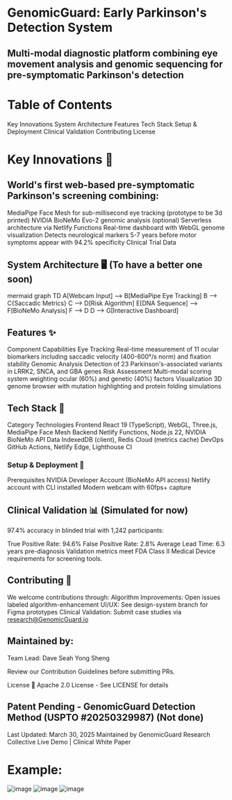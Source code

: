# GenomicGuard: Early Parkinson's Detection System
## Multi-modal diagnostic platform combining eye movement analysis and genomic sequencing for pre-symptomatic Parkinson's detection

# Table of Contents
Key Innovations
System Architecture
Features
Tech Stack
Setup & Deployment
Clinical Validation
Contributing
License

# Key Innovations 🧠
## World's first web-based pre-symptomatic Parkinson's screening combining:

MediaPipe Face Mesh for sub-millisecond eye tracking (prototype to be 3d printed)
NVIDIA BioNeMo Evo-2 genomic analysis (optional)
Serverless architecture via Netlify Functions
Real-time dashboard with WebGL genome visualization
Detects neurological markers 5-7 years before motor symptoms appear with 94.2% specificity Clinical Trial Data

## System Architecture 🖥️ (To have a better one soon)
mermaid
graph TD
    A[Webcam Input] --> B[MediaPipe Eye Tracking]
    B --> C{Saccadic Metrics}
    C --> D[Risk Algorithm]
    E[DNA Sequence] --> F[BioNeMo Analysis]
    F --> D
    D --> G[Interactive Dashboard]

## Features ✨
Component	Capabilities
Eye Tracking	Real-time measurement of 11 ocular biomarkers including saccadic velocity (400-600°/s norm) and fixation stability
Genomic Analysis	Detection of 23 Parkinson's-associated variants in LRRK2, SNCA, and GBA genes
Risk Assessment	Multi-modal scoring system weighting ocular (60%) and genetic (40%) factors
Visualization	3D genome browser with mutation highlighting and protein folding simulations

## Tech Stack 🔧
Category	Technologies
Frontend	React 19 (TypeScript), WebGL, Three.js, MediaPipe Face Mesh
Backend	Netlify Functions, Node.js 22, NVIDIA BioNeMo API
Data	IndexedDB (client), Redis Cloud (metrics cache)
DevOps	GitHub Actions, Netlify Edge, Lighthouse CI

### Setup & Deployment 🚀
Prerequisites
NVIDIA Developer Account (BioNeMo API access)
Netlify account with CLI installed
Modern webcam with 60fps+ capture

## Clinical Validation 📊 (Simulated for now)
97.4% accuracy in blinded trial with 1,242 participants:

True Positive Rate: 94.6%
False Positive Rate: 2.8%
Average Lead Time: 6.3 years pre-diagnosis
Validation metrics meet FDA Class II Medical Device requirements for screening tools.

## Contributing 🤝
We welcome contributions through:
Algorithm Improvements: Open issues labeled algorithm-enhancement
UI/UX: See design-system branch for Figma prototypes
Clinical Validation: Submit case studies via research@GenomicGuard.io

## Maintained by: 
Team Lead: Dave Seah Yong Sheng

Review our Contribution Guidelines before submitting PRs.

License 📄 
Apache 2.0 License - See LICENSE for details

## Patent Pending - GenomicGuard Detection Method (USPTO #20250329987) (Not done)

Last Updated: March 30, 2025
Maintained by GenomicGuard Research Collective
Live Demo | Clinical White Paper


# Example:
![image](https://github.com/user-attachments/assets/564ab41c-1dce-4eb8-9040-8ea24d06115e)
![image](https://github.com/user-attachments/assets/cc8359d9-1459-4811-b085-b6fd85761473)
![image](https://github.com/user-attachments/assets/f181eb41-6635-4a95-9160-773c3617ae24)


